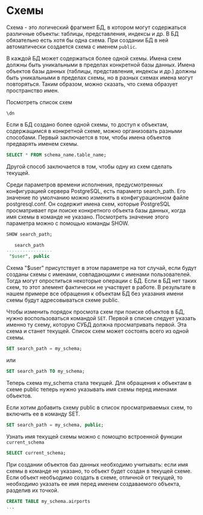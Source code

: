 # Схемы

Схема - это логический фрагмент БД, в котором могут содержаться различные объекты: таблицы, представления, индексы и др. В БД обязательно есть хотя бы одна схема. При создании БД в ней автоматически создается схема с именем `public`.

В каждой БД может содержаться более одной схемы. Имена схем должны быть уникальными в пределах конкретной базы данных. Имена объектов базы данных (таблицы, представления, индексы и др.) должны быть уникальными в пределах схемы, но в разных схемах имена могут повторяться. Таким образом, можно сказать, что схема образует пространство имен.

Посмотреть список схем

```
\dn
```

Если в БД создано более одной схемы, то доступ к объектам, содержащимся в конкретной схеме, можно организовать разными способами. Первый заключается в том, чтобы имена объектов предварять именем схемы.

```sql
SELECT * FROM schema_name.table_name;
```

Другой способ заключается в том, чтобы одну из схем сделать текущей.

Среди параметров времени исполнения, предусмотренных конфигурацией сервера PostgreSQL, есть параметр search_path. Его значение по умолчанию можно изменить в конфигурационном файле postgresql.conf. Он содержит имена схем, которые PostgreSQL просматривает при поиске конкретного объекта базы данных, когда имя схемы в команде не указано. Посмотреть значение этого параметра можно с помощью команды SHOW.

```sql
SHOW search_path;

   search_path
-----------------
 "$user", public
```

Схема "$user" присутствует в этом параметре на тот случай, если будут созданы схемы с именами, совпадающими с именами пользователей. Тогда могут опроститься некоторые операции с БД. Если в БД нет таких схем, то этот элемент фактически не участвует в работе. В результате в нашем примере все обращения к объектам БД без указания имени схемы будут адресовываться схеме public.

Чтобы изменить порядок просмота схем при поиске объектов в БД, нужно воспользоваться командой `SET`. Первой в списке следует указать именно ту схему, которую СУБД должна просматривать первой. Эта схема и станет текущей. Список схем может состоять всего из одной схемы.

```sql
SET search_path = my_schema;
```

или

```sql
SET search_path TO my_schema;
```

Теперь схема my_schema стала текущей. Для обращения к объектам в схеме public теперь нужно указывать имя схемы перед именами объектов.

Если хотим добавить схему public в список просматриваемых схем, то включить ее в команду SET.

```sql
SET search_path = my_schema, public;
```

Узнать имя текущей схемы можно с помощтю встроенной функции `current_schema`

```sql
SELECT current_schema;
```

При создании объектов баз данных необходимо учитывать: если имя схемы в команде не указано, то объект будет создан в текущей схеме. Если объект необъодимо создать в схеме, отличной от текущей, то необходимо указать ее имя перед именем создаваемого объекта, разделив их точкой.

```sql
CREATE TABLE my_schema.airports
...
```
